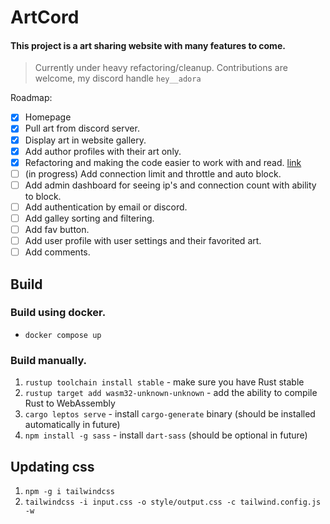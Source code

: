 # ArtCord

#### This project is a art sharing website with many features to come.

> Currently under heavy refactoring/cleanup. Contributions are welcome, my discord handle `hey__adora`

Roadmap:

- [x] Homepage
- [x] Pull art from discord server.
- [x] Display art in website gallery.
- [x] Add author profiles with their art only.
- [x] Refactoring and making the code easier to work with and read. [link](https://github.com/hey-adora/artcord/issues/1)
- [ ] (in progress) Add connection limit and throttle and auto block.
- [ ] Add admin dashboard for seeing ip's and connection count with ability to block.
- [ ] Add authentication by email or discord.
- [ ] Add galley sorting and filtering.
- [ ] Add fav button.
- [ ] Add user profile with user settings and their favorited art.
- [ ] Add comments.

## Build

### Build using docker.

- `docker compose up`

### Build manually.

1. `rustup toolchain install stable` - make sure you have Rust stable
2. `rustup target add wasm32-unknown-unknown` - add the ability to compile Rust to WebAssembly
3. `cargo leptos serve` - install `cargo-generate` binary (should be installed automatically in future)
4. `npm install -g sass` - install `dart-sass` (should be optional in future)

## Updating css

1. `npm -g i tailwindcss`
1. `tailwindcss -i input.css -o style/output.css -c tailwind.config.js -w`
